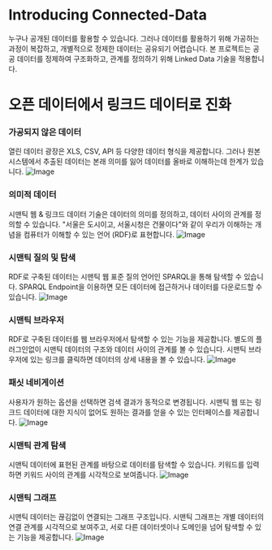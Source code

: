 # Introducing Connected-Data
누구나 공개된 데이터를 활용할 수 있습니다. 그러나 데이터를 활용하기 위해 가공하는 과정이 복잡하고, 개별적으로 정제한 데이터는 공유되기 어렵습니다. 본 프로젝트는 공공 데이터를 정제하여 구조화하고, 관계를 정의하기 위해 Linked Data 기술을 적용합니다.

# 오픈 데이터에서 링크드 데이터로 진화
### 가공되지 않은 데이터
열린 데이터 광장은 XLS, CSV, API 등 다양한 데이터 형식을 제공합니다. 그러나 원본 시스템에서 추출된 데이터는 본래 의미를 잃어 데이터를 올바로 이해하는데 한계가 있습니다.
![Image](http://lod.datahub.kr/projects/seoul/img/0.png)

### 의미적 데이터
시맨틱 웹 & 링크드 데이터 기술은 데이터의 의미를 정의하고, 데이터 사이의 관계를 정의할 수 있습니다. "서울은 도시이고, 서울시청은 건물이다"와 같이 우리가 이해하는 개념을 컴퓨터가 이해할 수 있는 언어 (RDF)로 표현합니다.
![Image](http://lod.datahub.kr/projects/seoul/img/1.png)

### 시맨틱 질의 및 탐색
RDF로 구축된 데이터는 시맨틱 웹 표준 질의 언어인 SPARQL을 통해 탐색할 수 있습니다. SPARQL Endpoint을 이용하면 모든 데이터에 접근하거나 데이터를 다운로드할 수 있습니다.
![Image](http://lod.datahub.kr/projects/seoul/img/2.png)

### 시맨틱 브라우저
RDF로 구축된 데이터를 웹 브라우저에서 탐색할 수 있는 기능을 제공합니다. 별도의 플러그인없이 시맨틱 데이터의 구조와 데이터 사이의 관계를 볼 수 있습니다. 시맨틱 브라우저에 있는 링크를 클릭하면 데이터의 상세 내용을 볼 수 있습니다.
![Image](http://lod.datahub.kr/projects/seoul/img/3.png)

### 패싯 네비게이션
사용자가 원하는 옵션을 선택하면 검색 결과가 동적으로 변경됩니다. 시맨틱 웹 또는 링크드 데이터에 대한 지식이 없어도 원하는 결과를 얻을 수 있는 인터페이스를 제공합니다.
![Image](http://lod.datahub.kr/projects/seoul/img/4.png)

### 시맨틱 관계 탐색
시맨틱 데이터에 표현된 관계를 바탕으로 데이터를 탐색할 수 있습니다. 키워드를 입력하면 키워드 사이의 관계를 시각적으로 보여줍니다.
![Image](http://lod.datahub.kr/projects/seoul/img/5.png)

### 시맨틱 그래프
시맨틱 데이터는 끊김없이 연결되는 그래프 구조입니다. 시맨틱 그래프는 개별 데이터의 연결 관계를 시각적으로 보여주고, 서로 다른 데이터셋이나 도메인을 넘어 탐색할 수 있는 기능을 제공합니다.
![Image](http://lod.datahub.kr/projects/seoul/img/6.png)


